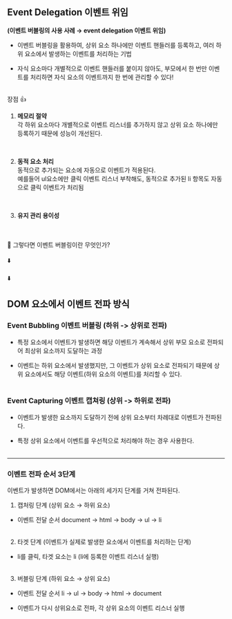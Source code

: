 ## Event Delegation 이벤트 위임

**(이벤트 버블링의 사용 사례 → event delegation 이벤트 위임)**

- 이벤트 버블링을 활용하여, 상위 요소 하나에만 이벤트 핸들러를 등록하고, 여러 하위 요소에서 발생하는 이벤트를 처리하는 기법

- 자식 요소마다 개별적으로 이벤트 핸들러를 붙이지 않아도, 부모에서 한 번만 이벤트를 처리하면 자식 요소의 이벤트까지 한 번에 관리할 수 있다!

<br> 장점 👍

1. **메모리 절약** <br>
   각 하위 요소마다 개별적으로 이벤트 리스너를 추가하지 않고 상위 요소 하나에만 등록하기 때문에 성능이 개선된다.

<br>

2. **동적 요소 처리** <br>
   동적으로 추가되는 요소에 자동으로 이벤트가 적용된다.
   <br>예를들어 ul요소에만 클릭 이벤트 리스너 부착해도, 동적으로 추가된 li 항목도 자동으로 클릭 이벤트가 처리됨

<br>

3. **유지 관리 용이성**

<br>
<br>
🤔 그렇다면 이벤트 버블링이란 무엇인가?<br>
<br>
⬇️<br>
<br>
⬇️

## DOM 요소에서 이벤트 전파 방식<br>

### Event Bubbling 이벤트 버블링 (하위 -> 상위로 전파)

- 특정 요소에서 이벤트가 발생하면 해당 이벤트가 계속해서 상위 부모 요소로 전파되어 최상위 요소까지 도달하는 과정

- 이벤트는 하위 요소에서 발생했지만, 그 이벤트가 상위 요소로 전파되기 때문에 상위 요소에서도 해당 이벤트(하위 요소의 이벤트)를 처리할 수 있다.
  <br>
  <br>

### Event Capturing 이벤트 캡쳐링 (상위 -> 하위로 전파)

- 이벤트가 발생한 요소까지 도달하기 전에 상위 요소부터 차례대로 이벤트가 전파된다.

- 특정 상위 요소에서 이벤트를 우선적으로 처리해야 하는 경우 사용한다.
  <br>
  <br>

---

### 이벤트 전파 순서 3단계

이벤트가 발생하면 DOM에서는 아래의 세가지 단계를 거쳐 전파된다.

1. 캡처링 단계 (상위 요소 → 하위 요소)

- 이벤트 전달 순서
  document → html → body → ul → li
  <br>
  <br>

2. 타겟 단계 (이벤트가 실제로 발생한 요소에서 이벤트를 처리하는 단계)

- li를 클릭, 타겟 요소는 li (li에 등록한 이벤트 리스너 실행)
  <br>
  <br>

3. 버블링 단계 (하위 요소 → 상위 요소)

- 이벤트 전달 순서 li → ul → body → html → document

- 이벤트가 다시 상위요소로 전파, 각 상위 요소의 이벤트 리스너 실행
  <br>
  <br>
